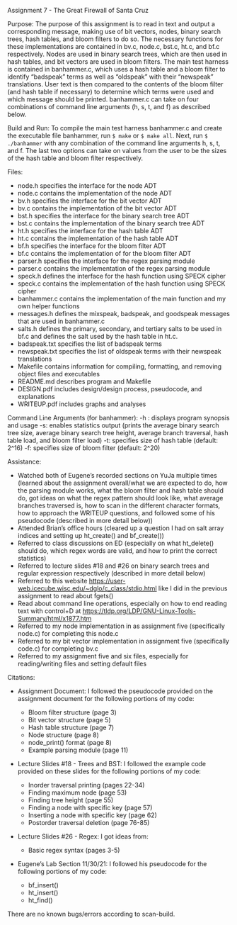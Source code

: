 Assignment 7 - The Great Firewall of Santa Cruz

Purpose: The purpose of this assignment is to read in text and output a corresponding message, making use of bit vectors, nodes, binary search trees, hash tables, and bloom filters to do so. The necessary functions for these implementations are contained in bv.c, node.c, bst.c, ht.c, and bf.c respectively. Nodes are used in binary search trees, which are then used in hash tables, and bit vectors are used in bloom filters. The main test harness is contained in banhammer.c, which uses a hash table and a bloom filter to identify “badspeak” terms as well as “oldspeak” with their “newspeak” translations. User text is then compared to the contents of the bloom filter (and hash table if necessary) to determine which terms were used and which message should be printed. banhammer.c can take on four combinations of command line arguments (h, s, t, and f) as described below. 

Build and Run: To compile the main test harness banhammer.c and create the executable file banhammer, run `$ make` or `$ make all`. Next, run `$ ./banhammer` with any combination of the command line arguments h, s, t, and f. The last two options can take on values from the user to be the sizes of the hash table and bloom filter respectively.

Files:
- node.h specifies the interface for the node ADT
- node.c contains the implementation of the node ADT
- bv.h specifies the interface for the bit vector ADT
- bv.c contains the implementation of the bit vector ADT
- bst.h specifies the interface for the binary search tree ADT
- bst.c contains the implementation of the binary search tree ADT
- ht.h specifies the interface for the hash table ADT
- ht.c contains the implementation of the hash table ADT
- bf.h specifies the interface for the bloom filter ADT
- bf.c contains the implementation of for the bloom filter ADT
- parser.h specifies the interface for the regex parsing module
- parser.c contains the implementation of the regex parsing module
- speck.h defines the interface for the hash function using SPECK cipher
- speck.c contains the implementation of the hash function using SPECK cipher
- banhammer.c contains the implementation of the main function and my own helper functions
- messages.h defines the mixspeak, badspeak, and goodspeak messages that are used in banhammer.c
- salts.h defines the primary, secondary, and tertiary salts to be used in bf.c and defines the salt used by the hash table in ht.c.
- badspeak.txt specifies the list of badspeak terms
- newspeak.txt specifies the list of oldspeak terms with their newspeak translations
- Makefile contains information for compiling, formatting, and removing object files and executables
- README.md describes program and Makefile
- DESIGN.pdf includes design/design process, pseudocode, and explanations
- WRITEUP.pdf includes graphs and analyses


Command Line Arguments (for banhammer):
-h : displays program synopsis and usage
-s: enables statistics output (prints the average binary search tree size, average binary search tree height, average branch traversal, hash table load, and bloom filter load)
-t: specifies size of hash table (default: 2^16)
-f: specifies size of bloom filter (default: 2^20)

Assistance:
- Watched both of Eugene’s recorded sections on YuJa multiple times (learned about the assignment overall/what we are expected to do, how the parsing module works, what the bloom filter and hash table should do, got ideas on what the regex pattern should look like, what average branches traversed is, how to scan in the different character formats, how to approach the WRITEUP questions, and followed some of his pseudocode (described in more detail below))
- Attended Brian’s office hours (cleared up a question I had on salt array indices and setting up ht_create() and bf_create())
- Referred to class discussions on ED (especially on what ht_delete() should do, which regex words are valid, and how to print the correct statistics)
- Referred to lecture slides #18 and #26 on binary search trees and regular expression respectively (described in more detail below)
- Referred to this website https://user-web.icecube.wisc.edu/~dglo/c_class/stdio.html like I did in the previous assignment to read about fgets()
- Read about command line operations, especially on how to end reading text with control+D at https://tldp.org/LDP/GNU-Linux-Tools-Summary/html/x1877.htm
- Referred to my node implementation in as assignment five (specifically node.c) for completing this node.c
- Referred to my bit vector implementation in assignment five (specifically code.c) for completing bv.c
- Referred to my assignment five and six files, especially for reading/writing files and setting default files

Citations:
- Assignment Document: I followed the pseudocode provided on the assignment document for the following portions of my code:
    - Bloom filter structure (page 3)
    - Bit vector structure (page 5)
    - Hash table structure (page 7)
    - Node structure (page 8)
    - node_print() format (page 8)
    - Example parsing module (page 11)

- Lecture Slides #18 - Trees and BST: I followed the example code provided on these slides for the following portions of my code:
    - Inorder traversal printing (pages 22-34)
    - Finding maximum node (page 53)
    - Finding tree height (page 55)
    - Finding a node with specific key (page 57)
    - Inserting a node with specific key (page 62)
    - Postorder traversal deletion (page 76-85)
- Lecture Slides #26 - Regex: I got ideas from:
    - Basic regex syntax (pages 3-5)
- Eugene’s Lab Section 11/30/21: I followed his pseudocode for the following portions of my code:
    - bf_insert()
    - ht_insert()
    - ht_find()

There are no known bugs/errors according to scan-build. 

